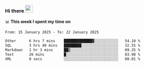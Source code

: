 ### Hi there <a href="https://www.gautamkrishnar.com/"><img src="https://media.giphy.com/media/hvRJCLFzcasrR4ia7z/giphy.gif" width="25px"></a>

📊 **This week I spent my time on**

<!--START_SECTION:waka-->

```txt
From: 15 January 2025 - To: 22 January 2025

Other      6 hrs 7 mins    █████████████▓░░░░░░░░░░░   54.10 %
SQL        3 hrs 40 mins   ████████░░░░░░░░░░░░░░░░░   32.55 %
Markdown   1 hr 3 mins     ██▒░░░░░░░░░░░░░░░░░░░░░░   09.35 %
Text       26 mins         █░░░░░░░░░░░░░░░░░░░░░░░░   03.98 %
XML        0 secs          ░░░░░░░░░░░░░░░░░░░░░░░░░   00.01 %
```

<!--END_SECTION:waka-->
